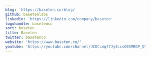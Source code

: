 ```yaml
---
blog: 'https://baseten.co/blog/'
github: basetenlabs
linkedin: 'https://linkedin.com/company/baseten'
logohandle: basetenco
sort: baseten
title: Baseten
twitter: basetenco
website: 'https://www.baseten.co/'
youtube: 'https://youtube.com/channel/UCOCLmqf7Jy3LcsO0SMBGP_Q'
---
```

